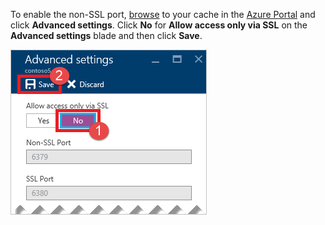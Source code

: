 To enable the non-SSL port, [browse](../articles/redis-cache/cache-configure.md#configure-redis-cache-settings) to your cache in the [Azure Portal](https://portal.azure.cn) and click **Advanced settings**. Click **No** for **Allow access only via SSL** on the **Advanced settings** blade and then click **Save**.

![Redis cache settings](./media/redis-cache-non-ssl-port/redis-cache-non-ssl-port.png)